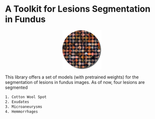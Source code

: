 # A Toolkit for Lesions Segmentation in Fundus

<p align="center">
    <img src="imgs/mosaic.png" width="128px"/>
</p>

This library offers a set of models (with pretrained weights) for the segmentation of lesions in fundus images.
As of now, four lesions are segmented

    1. Cotton Wool Spot
    2. Exudates
    3. Microaneurysms
    4. Hemmorrhages
    